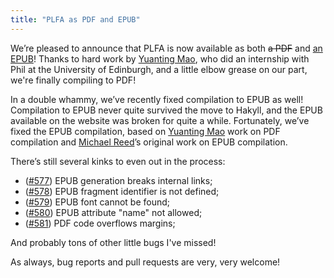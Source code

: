 ```yaml
---
title: "PLFA as PDF and EPUB"
---
```


We’re pleased to announce that PLFA is now available as both ~~a PDF~~ and [an EPUB][EPUB]! Thanks to hard work by [Yuanting Mao][Altariarite], who did an internship with Phil at the University of Edinburgh, and a little elbow grease on our part, we're finally compiling to PDF!

In a double whammy, we’ve recently fixed compilation to EPUB as well! Compilation to EPUB never quite survived the move to Hakyll, and the EPUB available on the website was broken for quite a while. Fortunately, we’ve fixed the EPUB compilation, based on [Yuanting Mao][Altariarite] work on PDF compilation and [Michael Reed][mreed20]’s original work on EPUB compilation.

<!--more-->

There’s still several kinks to even out in the process:

  - ([#577][issue577]) EPUB generation breaks internal links;
  - ([#578][issue578]) EPUB fragment identifier is not defined;
  - ([#579][issue579]) EPUB font cannot be found;
  - ([#580][issue580]) EPUB attribute "name" not allowed;
  - ([#581][issue581]) PDF code overflows margins;

And probably tons of other little bugs I've missed!

As always, bug reports and pull requests are very, very welcome!

[Altariarite]: https://github.com/Altariarite
[mreed20]: https://github.com/mreed20

[EPUB]: https://plfa.github.io/plfa.epub

[issue577]: https://github.com/plfa/plfa.github.io/issues/577
[issue578]: https://github.com/plfa/plfa.github.io/issues/578
[issue579]: https://github.com/plfa/plfa.github.io/issues/579
[issue580]: https://github.com/plfa/plfa.github.io/issues/580
[issue581]: https://github.com/plfa/plfa.github.io/issues/581
